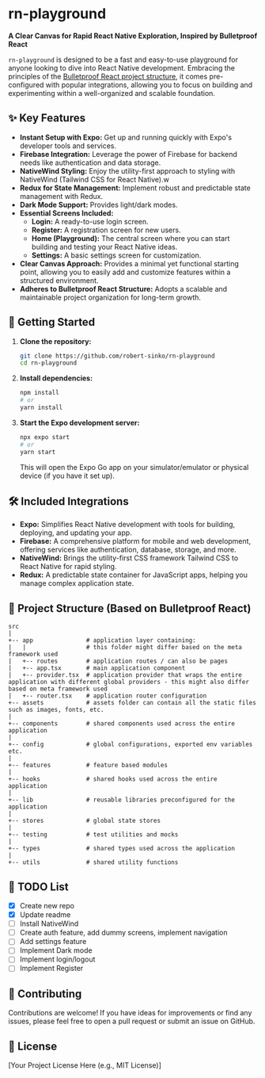 # rn-playground

**A Clear Canvas for Rapid React Native Exploration, Inspired by Bulletproof React**

`rn-playground` is designed to be a fast and easy-to-use playground for anyone looking to dive into React Native development. Embracing the principles of the [Bulletproof React project structure](https://github.com/alan2207/bulletproof-react/blob/master/docs/project-structure.md), it comes pre-configured with popular integrations, allowing you to focus on building and experimenting within a well-organized and scalable foundation.

## ✨ Key Features

* **Instant Setup with Expo:** Get up and running quickly with Expo's developer tools and services.
* **Firebase Integration:** Leverage the power of Firebase for backend needs like authentication and data storage.
* **NativeWind Styling:** Enjoy the utility-first approach to styling with NativeWind (Tailwind CSS for React Native).w
* **Redux for State Management:** Implement robust and predictable state management with Redux.
* **Dark Mode Support:** Provides light/dark modes.
* **Essential Screens Included:**
    * **Login:** A ready-to-use login screen.
    * **Register:** A registration screen for new users.
    * **Home (Playground):** The central screen where you can start building and testing your React Native ideas.
    * **Settings:** A basic settings screen for customization.
* **Clear Canvas Approach:** Provides a minimal yet functional starting point, allowing you to easily add and customize features within a structured environment.
* **Adheres to Bulletproof React Structure:** Adopts a scalable and maintainable project organization for long-term growth.

## 🚀 Getting Started

1.  **Clone the repository:**
    ```bash
    git clone https://github.com/robert-sinko/rn-playground
    cd rn-playground
    ```

2.  **Install dependencies:**
    ```bash
    npm install
    # or
    yarn install
    ```

3.  **Start the Expo development server:**
    ```bash
    npx expo start
    # or
    yarn start
    ```

    This will open the Expo Go app on your simulator/emulator or physical device (if you have it set up).

## 🛠️ Included Integrations

* **Expo:** Simplifies React Native development with tools for building, deploying, and updating your app.
* **Firebase:** A comprehensive platform for mobile and web development, offering services like authentication, database, storage, and more.
* **NativeWind:** Brings the utility-first CSS framework Tailwind CSS to React Native for rapid styling.
* **Redux:** A predictable state container for JavaScript apps, helping you manage complex application state.

## 📂 Project Structure (Based on Bulletproof React)

```
src
|
+-- app               # application layer containing:
|   |                 # this folder might differ based on the meta framework used
|   +-- routes        # application routes / can also be pages
|   +-- app.tsx       # main application component
|   +-- provider.tsx  # application provider that wraps the entire application with different global providers - this might also differ based on meta framework used
|   +-- router.tsx    # application router configuration
+-- assets            # assets folder can contain all the static files such as images, fonts, etc.
|
+-- components        # shared components used across the entire application
|
+-- config            # global configurations, exported env variables etc.
|
+-- features          # feature based modules
|
+-- hooks             # shared hooks used across the entire application
|
+-- lib               # reusable libraries preconfigured for the application
|
+-- stores            # global state stores
|
+-- testing           # test utilities and mocks
|
+-- types             # shared types used across the application
|
+-- utils             # shared utility functions
```

## 📝 TODO List

- [x] Create new repo
- [x] Update readme
- [ ] Install NativeWind
- [ ] Create auth feature, add dummy screens, implement navigation
- [ ] Add settings feature
- [ ] Implement Dark mode
- [ ] Implement login/logout
- [ ] Implement Register

## 🤝 Contributing

Contributions are welcome! If you have ideas for improvements or find any issues, please feel free to open a pull request or submit an issue on GitHub.

## 📄 License

[Your Project License Here (e.g., MIT License)]